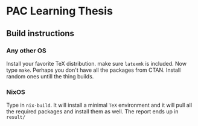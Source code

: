 # PAC Learning Thesis


## Build instructions

### Any other OS

Install your favorite TeX distribution. make sure `latexmk` is included.
Now type `make`.  Perhaps you don't have all the packages from CTAN. Install random ones untill the thing builds.

### NixOS

Type in `nix-build`. It will install a minimal `TeX` environment and
it will pull all the required packages and install them as well. The
report ends up in `result/`



